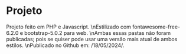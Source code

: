 # Projeto
Projeto feito em PHP e Javascript.
\nEstilizado com fontawesome-free-6.2.0 e bootstrap-5.0.2 para web. 
\nAmbas essas pastas não foram publicadas;  pois se quiser pode usar uma versão mais atual de ambos estilos.
\nPublicado no Github em: /18/05/2024/.
